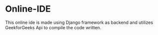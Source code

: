 # Online-IDE

This online ide is made using Django framework as backend and utilizes GeekforGeeks Api to compile the code written.

